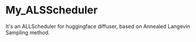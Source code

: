 # My_ALSScheduler
It's an ALLScheduler for huggingface diffuser, based on Annealed Langevin Sampling method. 
